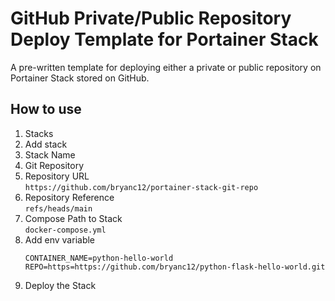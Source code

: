 # GitHub Private/Public Repository Deploy Template for Portainer Stack
A pre-written template for deploying either a private or public repository on Portainer Stack stored on GitHub.

## How to use
1. Stacks
2. Add stack
3. Stack Name
4. Git Repository
5. Repository URL  
   ```https://github.com/bryanc12/portainer-stack-git-repo```
6. Repository Reference  
   ```refs/heads/main```
7. Compose Path  to Stack  
   ```docker-compose.yml```
8. Add env variable  
   ```
   CONTAINER_NAME=python-hello-world
   REPO=https=https://github.com/bryanc12/python-flask-hello-world.git
   ```
9. Deploy the Stack